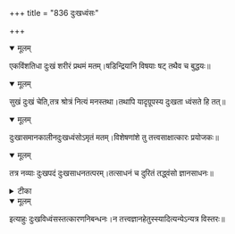 +++
title = "836 दुःखध्वंसः"

+++


<details open><summary>मूलम्</summary>

एकविंशतिधा दुःखं शरीरं प्रथमं मतम्।षडिन्द्रियानि विषयाः षट् तथैव च बुद्धयः॥
</details>



<details open><summary>मूलम्</summary>

सुखं दुःखं चेति,तत्र श्रोत्रं नित्यं मनस्तथा।तथापि यादृग्रूपस्य दुःखता ध्वंसते हि तत्॥
</details>



<details open><summary>मूलम्</summary>

दुःखासमानकालीनदुःखध्वंसोऽमृतं मतम्।विशेषणांशे तु तत्त्वसाक्षात्कारः प्रयोजकः॥
</details>



<details open><summary>मूलम्</summary>

तत्र नव्याः दुःखपदं दुःखसाधनतत्परम्।तत्साधनं च दुरितं तद्ध्वंसो ज्ञानसाधनः॥
</details>



<details><summary>टीका</summary>

दिनकरीयारम्भे.[ ]
</details>



<details open><summary>मूलम्</summary>

इत्याहुः दुःखविध्वंसस्तत्कारणनिबन्धनः।न तत्त्वज्ञानहेतुस्स्यादित्यन्येऽन्यत्र विस्तरः॥
</details>

